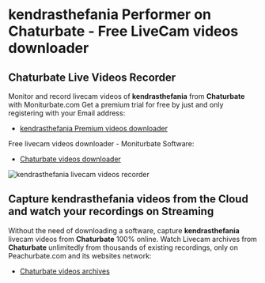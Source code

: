 # kendrasthefania Performer on Chaturbate - Free LiveCam videos downloader

## Chaturbate Live Videos Recorder

Monitor and record livecam videos of **kendrasthefania** from **Chaturbate** with Moniturbate.com
Get a premium trial for free by just and only registering with your Email address:
* [kendrasthefania Premium videos downloader](https://moniturbate.com/request-demo-licence-key.html)

Free livecam videos downloader - Moniturbate Software:
* [Chaturbate videos downloader](https://moniturbate.com/moniturbate-download-software.html)

![kendrasthefania livecam videos recorder](https://peachurnet.com/templates/moniturbate-software.png)


## Capture kendrasthefania videos from the Cloud and watch your recordings on Streaming

Without the need of downloading a software, capture **kendrasthefania** livecam videos from **Chaturbate** 100% online.
Watch Livecam archives from **Chaturbate** unlimitedly from thousands of existing recordings, only on Peachurbate.com and its websites network:
* [Chaturbate videos archives](https://peachurnet.com/)